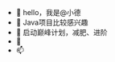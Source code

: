 - 👋  hello，我是@小德
- 👀  Java项目比较感兴趣
- 🌱  启动巅峰计划，减肥、进阶
- 💞️  
- 📫  

<!---
justaccept/justaccept is a ✨ special ✨ repository because its `README.md` (this file) appears on your GitHub profile.
You can click the Preview link to take a look at your changes.
--->
